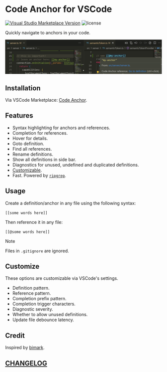 # Code Anchor for VSCode

[![Visual Studio Marketplace Version](https://img.shields.io/visual-studio-marketplace/v/DiscreteTom.code-anchor?style=flat-square)](https://marketplace.visualstudio.com/items?itemName=DiscreteTom.code-anchor)
![license](https://img.shields.io/github/license/DiscreteTom/vscode-anchor?style=flat-square)

Quickly navigate to anchors in your code.

![demo](./img/demo.png)

## Installation

Via VSCode Marketplace: [Code Anchor](https://marketplace.visualstudio.com/items?itemName=DiscreteTom.code-anchor).

## Features

- Syntax highlighting for anchors and references.
- Completion for references.
- Hover for details.
- Goto definition.
- Find all references.
- Rename definitions.
- Show all definitions in side bar.
- Diagnostics for unused, undefined and duplicated definitions.
- [Customizable](#customize).
- Fast. Powered by [`ripgrep`](https://github.com/BurntSushi/ripgrep).

## Usage

Create a definition/anchor in any file using the following syntax:

```
[[some words here]]
```

Then reference it in any file:

```
[[@some words here]]
```

> [!NOTE]
> Files in `.gitignore` are ignored.

## Customize

These options are customizable via VSCode's settings.

- Definition pattern.
- Reference pattern.
- Completion prefix pattern.
- Completion trigger characters.
- Diagnostic severity.
- Whether to allow unused definitions.
- Update file debounce latency.

## Credit

Inspired by [bimark](https://github.com/DiscreteTom/bimark).

## [CHANGELOG](./CHANGELOG.md)
